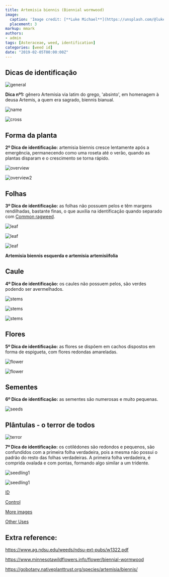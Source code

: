 ```yaml
---
title: Artemisia biennis (Biennial wormwood)
image:
  caption: 'Image credit: [**Luke Michael**](https://unsplash.com/@lukemichael?utm_source=unsplash&utm_medium=referral&utm_content=creditCopyText)'
  placement: 3
markup: mmark
authors:
- admin
tags: [Asteraceae, weed, identification]
categories: [weed id]
date: "2019-02-05T00:00:00Z"
---
```

## Dicas de identificação

![general](https://github.com/vitoranunciato/academic-kickstart/blob/master/content/pt/weeds/artemisia%20biennis/image/geral.jpg?raw=true)

**Dica nº1:** gênero Artemisia via latim do grego, 'absinto', em homenagem à deusa Artemis, a quem era sagrado, biennis bianual.

![name](https://github.com/vitoranunciato/academic-kickstart/blob/master/content/pt/weeds/artemisia%20biennis/image/name.png?raw=true)

![cross](https://media.giphy.com/media/bAIBHXAhTxhks/giphy.gif)

## Forma da planta

**2º Dica de identificação:** artemisia biennis cresce lentamente após a emergência, permanecendo como uma roseta até o verão, quando as plantas disparam e o crescimento se torna rápido.

![overview](https://github.com/vitoranunciato/academic-kickstart/blob/master/content/pt/weeds/artemisia%20biennis/image/overview.jpg?raw=true)

![overview2](https://github.com/vitoranunciato/academic-kickstart/blob/master/content/pt/weeds/artemisia%20biennis/image/overview1.jpg?raw=true)

## Folhas 

**3º Dica de identificação:** as folhas não possuem pelos e têm margens rendilhadas, bastante finas, o que auxilia na identificação quando separado com [Common ragweed](https://serialweedkiller.netlify.app/post/ambrosia-artemesiifolia/).

![leaf](https://github.com/vitoranunciato/academic-kickstart/blob/master/content/pt/weeds/artemisia%20biennis/image/leaf.jpg?raw=true)

![leaf](https://github.com/vitoranunciato/academic-kickstart/blob/master/content/pt/weeds/artemisia%20biennis/image/leaf1.jpg?raw=true)

![leaf](https://github.com/vitoranunciato/academic-kickstart/blob/master/content/pt/weeds/artemisia%20biennis/image/leaf2.jpg?raw=true)

**Artemisia biennis esquerda e artemisia artemisiifolia**

## Caule

**4º Dica de identificação:** os caules não possuem pelos, são verdes podendo ser avermelhados.

![stems](https://github.com/vitoranunciato/academic-kickstart/blob/master/content/pt/weeds/artemisia%20biennis/image/stems.jpg?raw=true)

![stems](https://github.com/vitoranunciato/academic-kickstart/blob/master/content/pt/weeds/artemisia%20biennis/image/stems1.jpg?raw=true)

![stems](https://github.com/vitoranunciato/academic-kickstart/blob/master/content/pt/weeds/artemisia%20biennis/image/stems2.jpg?raw=true)

## Flores

**5º Dica de identificação:** as flores se dispõem em cachos dispostos em forma de espigueta, com flores redondas amareladas.

![flower](https://github.com/vitoranunciato/academic-kickstart/blob/master/content/pt/weeds/artemisia%20biennis/image/flower.jpg?raw=true)

![flower](https://github.com/vitoranunciato/academic-kickstart/blob/master/content/pt/weeds/artemisia%20biennis/image/flower1.jpg?raw=true)

## Sementes

**6º Dica de identificação:** as sementes são numerosas e muito pequenas.

![seeds](https://github.com/vitoranunciato/academic-kickstart/blob/master/content/pt/weeds/artemisia%20biennis/image/seeds.jpg?raw=true)

## Plântulas - o terror de todos
![terror](https://media.giphy.com/media/Mwvtla8W8TlxC/giphy.gif)

**7º Dica de identificação:** os cotilédones são redondos e pequenos, são confundidos com a primeira folha verdadeira, pois a mesma não possui o padrão do resto das folhas verdadeiras. A primeira folha verdadeira, é comprida ovalada e com pontas, formando algo similar a um tridente.

![seedling1](https://github.com/vitoranunciato/academic-kickstart/blob/master/content/pt/weeds/artemisia%20biennis/image/seedling.jpg?raw=true)

![seedling1](https://github.com/vitoranunciato/academic-kickstart/blob/master/content/pt/weeds/artemisia%20biennis/image/seedling2.jpg?raw=true)

[ID](https://www.youtube.com/watch?v=be8eUS7amp8&list=PLdTdglZPyaglMcCmnDfkGdt-qnJ_IJJ57&index=28&t=0s)

[Control](https://www.youtube.com/watch?v=qV8rn7HRwvU&list=PLdTdglZPyaglMcCmnDfkGdt-qnJ_IJJ57&index=27&t=0s)

[More images](https://calphotos.berkeley.edu/cgi/img_query?where-lifeform=any&rel-taxon=contains&where-taxon=Artemisia+biennis&rel-namesoup=matchphrase&where-namesoup=&rel-location=matchphrase&where-location=&rel-county=eq&where-county=any&rel-state=eq&where-state=any&rel-country=eq&where-country=any&where-collectn=any&rel-photographer=contains&where-photographer=&rel-kwid=equals&where-kwid=&max_rows=24)

[Other Uses](https://pfaf.org/user/Plant.aspx?LatinName=Artemisia%20biennis)

## Extra reference:
https://www.ag.ndsu.edu/weeds/ndsu-ext-pubs/w1322.pdf

https://www.minnesotawildflowers.info/flower/biennial-wormwood

https://gobotany.nativeplanttrust.org/species/artemisia/biennis/

